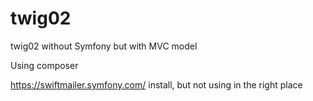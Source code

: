 # twig02
twig02 without Symfony but with MVC model

Using composer

https://swiftmailer.symfony.com/ install, but not using in the right place
